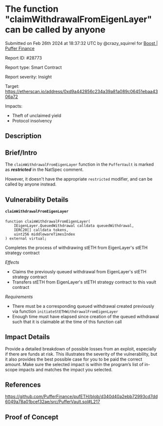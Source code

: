 
# The function "claimWithdrawalFromEigenLayer" can be called by anyone

Submitted on Feb 26th 2024 at 18:37:32 UTC by @crazy_squirrel for [Boost | Puffer Finance](https://immunefi.com/bounty/pufferfinance-boost/)

Report ID: #28773

Report type: Smart Contract

Report severity: Insight

Target: https://etherscan.io/address/0xd9a442856c234a39a81a089c06451ebaa4306a72

Impacts:
- Theft of unclaimed yield
- Protocol insolvency

## Description
## Brief/Intro
The `claimWithdrawalFromEigenLayer` function in the `PufferVault` is marked as ***restricted*** in the NatSpec comment.

However, it doesn't have the appropriate `restricted` modifier, and can be called by anyone instead. 

## Vulnerability Details

#### `claimWithdrawalFromEigenLayer`

```solidity
function claimWithdrawalFromEigenLayer(
    IEigenLayer.QueuedWithdrawal calldata queuedWithdrawal,
    IERC20[] calldata tokens,
    uint256 middlewareTimesIndex
) external virtual;
```

Completes the process of withdrawing stETH from EigenLayer's stETH strategy contract

*Effects*
* Claims the previously queued withdrawal from EigenLayer's stETH strategy contract
* Transfers stETH from EigenLayer's stETH strategy contract to this vault contract

*Requirements*
* There must be a corresponding queued withdrawal created previously via function `initiateStETHWithdrawalFromEigenLayer`
* Enough time must have elapsed since creation of the queued withdrawal such that it is claimable at the time of this function call

## Impact Details
Provide a detailed breakdown of possible losses from an exploit, especially if there are funds at risk. This illustrates the severity of the vulnerability, but it also provides the best possible case for you to be paid the correct amount. Make sure the selected impact is within the program’s list of in-scope impacts and matches the impact you selected.

## References

https://github.com/PufferFinance/pufETH/blob/d340d40a2ebb72993cd7dd6049a78a01bcef32ae/src/PufferVault.sol#L217


## Proof of Concept